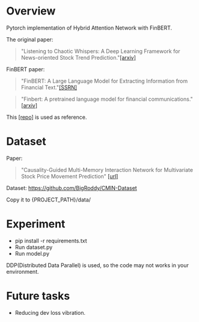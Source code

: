# Overview
Pytorch implementation of Hybrid Attention Network with FinBERT.

The original paper:
> "Listening to Chaotic Whispers: A Deep Learning Framework for News-oriented Stock Trend Prediction."[[arxiv]](https://arxiv.org/abs/1712.02136)

FinBERT paper:
> "FinBERT: A Large Language Model for Extracting Information from Financial Text."[[SSRN]](https://papers.ssrn.com/sol3/papers.cfm?abstract_id=3910214)

> "Finbert: A pretrained language model for financial communications."
[[arxiv]](https://arxiv.org/abs/2006.08097)

This [[repo]](https://github.com/donghyeonk/han) is used as reference.

# Dataset
Paper:
> "Causality-Guided Multi-Memory Interaction Network for Multivariate Stock Price Movement Prediction" [[url]](https://aclanthology.org/2023.acl-long.679/)
> 
Dataset: https://github.com/BigRoddy/CMIN-Dataset

Copy it to {PROJECT_PATH}/data/

# Experiment
* pip install -r requirements.txt
* Run dataset.py
* Run model.py
  
DDP(Distributed Data Parallel) is used, so the code may not works in your environment.

# Future tasks
* Reducing dev loss vibration.